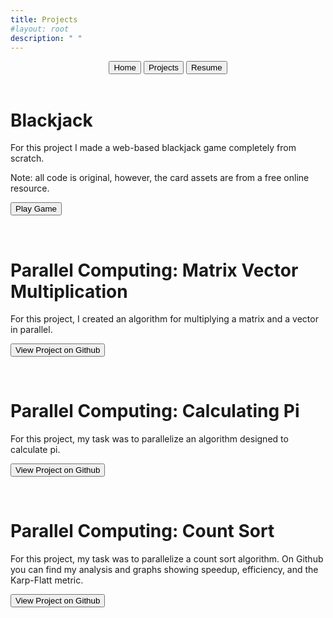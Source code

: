 ```yaml
---
title: Projects
#layout: root
description: " "
---
```


<div class="menu" style="text-align: center;">
  <a href="index.html"><button>Home</button></a>
  <a href="projects.html"><button class="selected">Projects</button></a>
  <a href="resume.html"><button>Resume</button></a>
</div>

<br>

<div id="BlackJack">
  <h1>Blackjack</h1>

  <p>For this project I made a web-based blackjack game completely from scratch.</p>
  <p>Note: all code is original, however, the card assets are from a free online resource.</p>

  <a href="../card.html"><button>Play Game</button></a>
</div>

<br>

<div id="ParallelMatrix">
  <h1>Parallel Computing: Matrix Vector Multiplication</h1>

  <p>For this project, I created an algorithm for multiplying a matrix and a vector in parallel.</p>

  <a href="https://github.com/Isaac-J-Roebke/Parallel_Matrix_Vector_Multiplication"><button>View Project on Github</button></a>
<div>

<br>

<div id="ParallelPi">
  <h1>Parallel Computing: Calculating Pi</h1>

  <p>For this project, my task was to parallelize an algorithm designed to calculate pi.</p>

  <a href="https://github.com/Isaac-J-Roebke/ParallelPi"><button>View Project on Github</button></a>
</div>

<br>

<div id="ParallelCountSort">
  <h1>Parallel Computing: Count Sort</h1>

  <p>For this project, my task was to parallelize a count sort algorithm. On Github you can find my analysis and graphs showing speedup, efficiency, and the Karp-Flatt metric.</p>

  <a href="https://github.com/Isaac-J-Roebke/Parallel-Count-Sort"><button>View Project on Github</button></a>
</div>

